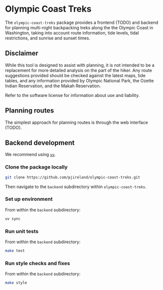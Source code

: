 # Olympic Coast Treks

The `olympic-coast-treks` package provides a frontend (TODO) and backend
for planning multi-night backpacking treks along the the Olympic Coast
in Washington, taking into account route information, tide levels,
tidal restrictions, and sunrise and sunset times.

## Disclaimer

While this tool is designed to assist with planning, it is not intended to be a
replacement for more detailed analysis on the part of the hiker.
Any route suggestions provided should be checked against the latest maps,
tide tables, and any information provided by Olympic National Park,
the Ozette Indian Reservation, and the Makah Reservation.

Refer to the software license for information about use and liability.

## Planning routes

The simplest approach for planning routes is through the web interface (TODO).

## Backend development

We recommend using [`uv`](https://docs.astral.sh/uv/).

### Clone the package locally

```bash
git clone https://github.com/pjireland/olympic-coast-treks.git
```

Then navigate to the `backend` subdirectory within `olympic-coast-treks`.

### Set up environment

From within the `backend` subdirectory:
```bash
uv sync
```

### Run unit tests

From within the `backend` subdirectory:
```bash
make test
```

### Run style checks and fixes

From within the `backend` subdirectory:
```bash
make style
```

